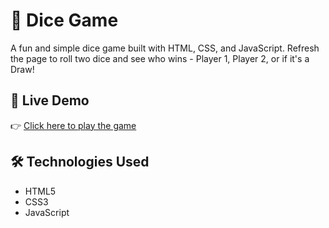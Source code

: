 # 🎲 Dice Game

A fun and simple dice game built with HTML, CSS, and JavaScript. Refresh the page to roll two dice and see who wins - Player 1, Player 2, or if it's a Draw!


## 🚀 Live Demo

👉 [Click here to play the game](https://abdullahali785.github.io/Dice-Game/)


## 🛠️ Technologies Used

- HTML5
- CSS3
- JavaScript
